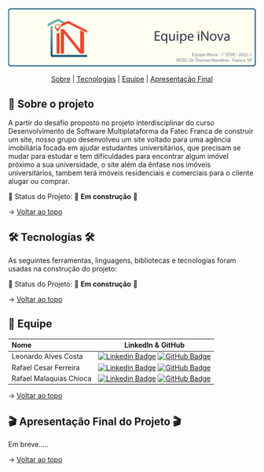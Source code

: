 <br id="topo">

<p align="center"> <img src="./banner.png" /></p>

<p align="center">
    <a href="#sobre">Sobre</a>  |     
    <a href="#tecnologias">Tecnologias</a>  |  
    <a href="#equipe">Equipe</a>  |  
    <a href="#final">Apresentação Final</a>
</p>

<span id="sobre">

## :bookmark_tabs: Sobre o projeto

A partir do desafio proposto no projeto interdisciplinar do curso Desenvolvimento de Software Multiplataforma da Fatec Franca de construir um site, nosso grupo desenvolveu um site voltado para uma agência imobiliária focada em ajudar estudantes universitários, que precisam se mudar para estudar e tem dificuldades para encontrar algum imóvel próximo a sua universidade, o site além da ênfase nos imóveis universitários, tambem terá imóveis residenciais e comerciais para o cliente alugar ou comprar.

:pushpin: Status do Projeto: 🚧 **Em construção** 🚧

→ [Voltar ao topo](#topo)

<span id="tecnologias">

## 🛠️ Tecnologias 🛠️ 

As seguintes ferramentas, linguagens, bibliotecas e tecnologias foram usadas na construção do projeto:

:pushpin: Status do Projeto: 🚧 **Em construção** 🚧

→ [Voltar ao topo](#topo)

<span id="equipe">

## :busts_in_silhouette: Equipe
    
| Nome                    | LinkedIn & GitHub |
| :-----------------------| :---------------------------------------------------------------------------------------------------------------------------------------------------------------------------------------------------------------------------------------------------------------------------: | 
| Leonardo Alves Costa    | [![Linkedin Badge](https://img.shields.io/badge/Linkedin-blue?style=flat-square&logo=Linkedin&logoColor=white)]() [![GitHub Badge](https://img.shields.io/badge/GitHub-111217?style=flat-square&logo=github&logoColor=white)](https://github.com/leonardoalvescosta) |    
| Rafael Cesar Ferreira   | [![Linkedin Badge](https://img.shields.io/badge/Linkedin-blue?style=flat-square&logo=Linkedin&logoColor=white)](https://www.linkedin.com/in/rafael-cesar-ferreira-3894b8231/) [![GitHub Badge](https://img.shields.io/badge/GitHub-111217?style=flat-square&logo=github&logoColor=white)](https://github.com/rafaelcf00) |    
| Rafael Malaquias Chioca | [![Linkedin Badge](https://img.shields.io/badge/Linkedin-blue?style=flat-square&logo=Linkedin&logoColor=white)](https://www.linkedin.com/in/rafaelchioca/) [![GitHub Badge](https://img.shields.io/badge/GitHub-111217?style=flat-square&logo=github&logoColor=white)](https://github.com/rafaelchioca) |


→ [Voltar ao topo](#topo)

<span id="final">

## :clapper: Apresentação Final do Projeto :clapper:

Em breve.....
    

→ [Voltar ao topo](#topo)
